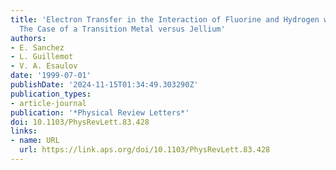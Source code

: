 ```yaml
---
title: 'Electron Transfer in the Interaction of Fluorine and Hydrogen with Pd(100):
  The Case of a Transition Metal versus Jellium'
authors:
- E. Sanchez
- L. Guillemot
- V. A. Esaulov
date: '1999-07-01'
publishDate: '2024-11-15T01:34:49.303290Z'
publication_types:
- article-journal
publication: '*Physical Review Letters*'
doi: 10.1103/PhysRevLett.83.428
links:
- name: URL
  url: https://link.aps.org/doi/10.1103/PhysRevLett.83.428
---
```

